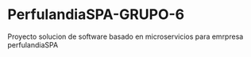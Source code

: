 # PerfulandiaSPA-GRUPO-6
Proyecto solucion de software basado en microservicios para emrpresa perfulandiaSPA
